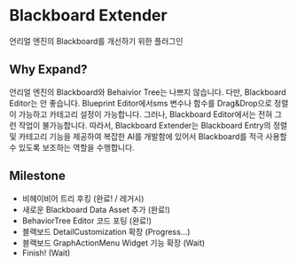 # Blackboard Extender
언리얼 엔진의 Blackboard를 개선하기 위한 플러그인

## Why Expand?
언리얼 엔진의 Blackboard와 Behaivior Tree는 나쁘지 않습니다. 다만, Blackboard Editor는 안 좋습니다.
Blueprint Editor에서sms 변수나 함수를 Drag&Drop으로 정렬이 가능하고 카테고리 설정이 가능합니다.
그러나, Blackboard Editor에서는 전혀 그런 작업이 불가능합니다.
따라서, Blackboard Extender는 Blackboard Entry의 정렬 및 카테고리 기능을 제공하여
복잡한 AI를 개발함에 있어서 Blackboard를 적극 사용할 수 있도록 보조하는 역할을 수행합니다.

## Milestone
- 비헤이비어 트리 후킹 (완료! / 레거시)
- 새로운 Blackboard Data Asset 추가 (완료!)
- BehaviorTree Editor 코드 포팅 (완료!)
- 블랙보드 DetailCustomization 확장 (Progress...)
- 블랙보드 GraphActionMenu Widget 기능 확장 (Wait)
- Finish! (Wait)
